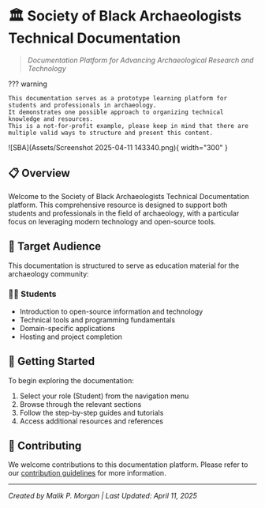 # 🏛️ Society of Black Archaeologists Technical Documentation

> *Documentation Platform for Advancing Archaeological Research and Technology*

??? warning

    This documentation serves as a prototype learning platform for students and professionals in archaeology. 
    It demonstrates one possible approach to organizing technical knowledge and resources. 
    This is a not-for-profit example, please keep in mind that there are multiple valid ways to structure and present this content.

![SBA](Assets/Screenshot 2025-04-11 143340.png){ width="300" }


## 📋 Overview

Welcome to the Society of Black Archaeologists Technical Documentation platform. This comprehensive resource is designed to support both students and professionals in the field of archaeology, with a particular focus on leveraging modern technology and open-source tools.

## 🎯 Target Audience

This documentation is structured to serve as education material for the archaeology community:

### 👨‍🎓 Students
- Introduction to open-source information and technology
- Technical tools and programming fundamentals
- Domain-specific applications
- Hosting and project completion


## 🚀 Getting Started

To begin exploring the documentation:

1. Select your role (Student) from the navigation menu
2. Browse through the relevant sections
3. Follow the step-by-step guides and tutorials
4. Access additional resources and references

## 📝 Contributing

We welcome contributions to this documentation platform. Please refer to our [contribution guidelines](contributing.md) for more information.

---

*Created by Malik P. Morgan | Last Updated: April 11, 2025*
